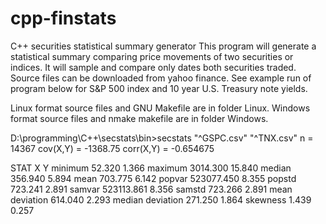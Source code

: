 # cpp-finstats
C++ securities statistical summary generator
This program will generate a statistical summary comparing price movements of two securities or indices.
It will sample and compare only dates both securities traded.
Source files can be downloaded from yahoo finance.
See example run of program below for S&P 500 index and 10 year U.S. Treasury note yields.

Linux format source files and GNU Makefile are in folder Linux.
Windows format source files and nmake makefile are in folder Windows.

D:\programming\C++\secstats\bin>secstats "^GSPC.csv" "^TNX.csv"
n = 14367
cov(X,Y) = -1368.75
corr(X,Y) = -0.654675

STAT                           X           Y
minimum                   52.320       1.366
maximum                 3014.300      15.840
median                   356.940       5.894
mean                     703.775       6.142
popvar                523077.450       8.355
popstd                   723.241       2.891
samvar                523113.861       8.356
samstd                   723.266       2.891
mean deviation           614.040       2.293
median deviation         271.250       1.864
skewness                   1.439       0.257
